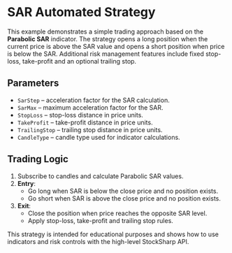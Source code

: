 # SAR Automated Strategy

This example demonstrates a simple trading approach based on the **Parabolic SAR** indicator.
The strategy opens a long position when the current price is above the SAR value and opens a short position when price is below the SAR. Additional risk management features include fixed stop-loss, take-profit and an optional trailing stop.

## Parameters
- `SarStep` – acceleration factor for the SAR calculation.
- `SarMax` – maximum acceleration factor for the SAR.
- `StopLoss` – stop-loss distance in price units.
- `TakeProfit` – take-profit distance in price units.
- `TrailingStop` – trailing stop distance in price units.
- `CandleType` – candle type used for indicator calculations.

## Trading Logic
1. Subscribe to candles and calculate Parabolic SAR values.
2. **Entry**:
   - Go long when SAR is below the close price and no position exists.
   - Go short when SAR is above the close price and no position exists.
3. **Exit**:
   - Close the position when price reaches the opposite SAR level.
   - Apply stop-loss, take-profit and trailing stop rules.

This strategy is intended for educational purposes and shows how to use indicators and risk controls with the high-level StockSharp API.
